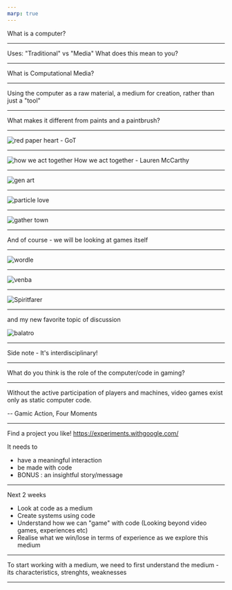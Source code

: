 ```yaml
---
marp: true
---
```



What is a computer?

---------

Uses:
"Traditional" vs "Media" 
What does this mean to you?

-------------------

What is Computational Media?

-------------------

Using the computer as a raw material, a medium for creation, rather than just a "tool"

---------

What makes it different from paints and a paintbrush?

---------

![red paper heart - GoT](https://redpaperheart.com/media/work/sword-experience/got_swordexperience_hero.jpg)

--------

![how we act together](https://freight.cargo.site/t/original/i/2b4d38fe9a5b7d397f65ae3310e1e370c1ff76816e4f961cc8ffb49a53302adb/nod-comp.gif)
How we act together - Lauren McCarthy

---------

![gen art](https://openprocessing.org/sketch/2219276)

--------

![particle love](https://particle-love.com/)

---------

![gather town](https://framerusercontent.com/images/BiVf6h3RDmS1FW7hXlz7bkA7P8.png?width=2190&height=1873)

---------

And of course - we will be looking at games itself

--------

![wordle]()

<!-- ---------

![Sts](https://cdn.mos.cms.futurecdn.net/v2/t:0,l:0,cw:2560,ch:1440,q:80,w:2560/TDMa8x6pA9xmbL6dVDWtbF.jpg) -->

---------

![venba](https://shared.akamai.steamstatic.com/store_item_assets/steam/apps/1491670/capsule_616x353.jpg?t=1753814411)

--------

![Spiritfarer](https://shared.akamai.steamstatic.com/store_item_assets/steam/apps/972660/ss_6ae155cb7c5f65f46a8f0dc43ba57aff8f57616c.1920x1080.jpg?t=1752503178)

--------

and my new favorite topic of discussion

![balatro](https://assets.nintendo.com/image/upload/ar_16:9,b_auto:border,c_lpad/b_white/f_auto/q_auto/dpr_1.5/c_scale,w_500/ncom/software/switch/70010000072051/35441b4f267cdeb5fe46f6634d46f8bca1b4978b757834c7a0485cd4bf4b2590)


--------

Side note - It's interdisciplinary!

-------------------

What do you think is the role of the computer/code in gaming?

-------------------

Without the active participation of players and machines, video games exist only as static computer code.

-- Gamic Action, Four Moments

---------

Find a project you like!
https://experiments.withgoogle.com/

It needs to
- have a meaningful interaction
- be made with code
- BONUS : an insightful story/message

-------------------

Next 2 weeks
- Look at code as a medium
- Create systems using code 
- Understand how we can "game" with code (Looking beyond video games, experiences etc)
- Realise what we win/lose in terms of experience as we explore this medium

-------

To start working with a medium, we need to first understand the medium - its characteristics, strenghts, weaknesses

----------







